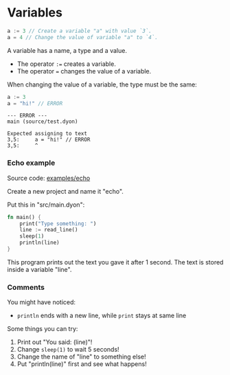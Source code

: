 # Variables

```rust
a := 3 // Create a variable "a" with value `3`.
a = 4 // Change the value of variable "a" to `4`.
```

A variable has a name, a type and a value.

- The operator `:=` creates a variable.
- The operator `=` changes the value of a variable.

When changing the value of a variable, the type must be the same:

```rust
a := 3
a = "hi!" // ERROR
```

```
--- ERROR ---
main (source/test.dyon)

Expected assigning to text
3,5:     a = "hi!" // ERROR
3,5:     ^
```

### Echo example

Source code: [examples/echo](https://github.com/PistonDevelopers/dyon-tutorial/tree/master/examples/echo)

Create a new project and name it "echo".

Put this in "src/main.dyon":

```rust
fn main() {
    print("Type something: ")
    line := read_line()
    sleep(1)
    println(line)
}
```

This program prints out the text you gave it after 1 second.
The text is stored inside a variable "line".

### Comments

You might have noticed:

- `println` ends with a new line, while `print` stays at same line

Some things you can try:

1. Print out "You said: (line)"!
2. Change `sleep(1)` to wait 5 seconds!
3. Change the name of "line" to something else!
4. Put "println(line)" first and see what happens!
